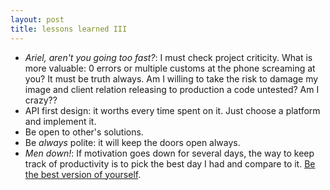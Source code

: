 ```yaml
---
layout: post
title: lessons learned III
---
```


- _Ariel, aren't you going too fast?_: I must check project criticity. What is
  more valuable: 0 errors or multiple customs at the phone screaming at you? It
  must be truth always. Am I willing to take the risk to damage my image and
  client relation releasing to production a code untested? Am I crazy??
- API first design: it worths every time spent on it. Just choose a platform and
  implement it.
- Be open to other's solutions.
- Be *always* polite: it will keep the doors open always.
- _Men down!_: If motivation goes down for several days, the way to keep track
  of productivity is to pick the best day I had and compare to it. [Be the best
  version of yourself](https://twitter.com/PicardTips/status/1061346044384968704?s=08).
